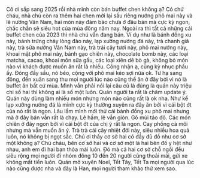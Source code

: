 Cô ơi sắp sang 2025 rồi nhà mình còn bán buffet chen không ạ? Có chứ cháu, nhà chú còn ra thêm hai chen mới lại sầu riêng nướng phô mai này và lê nướng Vân Nam, hai món này đảm bảo chưa ở đâu bán mà cực kỳ ngon, chắc chắn sẽ siêu hot của mùa đông năm nay. Ngoài ra thì tất cả những cái buffet chen của 2023 thì nhà chú vẫn đang bán. Ví dụ như là bánh đồng xu này, bánh trứng chảy lòng đào này, lạp xưởng nướng đá này, trà chanh giã này, trà sữa nướng Vân Nam này, trà trái cây tươi này, phô mai nướng này, khoai mật phô mai này, bánh gạo chiên này, chocolate bomb này, các loại matcha, cacao, khoai môn sữa gấu, các loại xiên dê bò gà, không bỏ món nào vì khách được muốn ăn rất là nhiều. Công nhận ạ, cũng kỳ nhục phấu ấy. Đóng đầy sầu, nó béo, cộng với phô mai kéo sợi nữa ok. Từ hạ sang đông, đến xuân sang thu mọi người lúc nào cũng thể ăn ở đây bởi vì nó là buffet ăn bất cứ mùa. Mình vẫn phải nói lại câu cũ là đúng là quán này triệu chi số hai thì không ai là số một luôn. Quán người ta rất là chăm update ý. Quán này dùng làm nhiều món nhưng món nào cũng rất là ok nha. Như kể lạp xưởng nướng đá là mình cực kỳ thường xuyên ra đây ăn bởi vì cái bột ớt của nó rất là ngon. Lâu lắm mình mới thử cái bánh đồng xu phô mai nhưng mà ở đây bán vẫn rất là chạy. Lê hầm, lê vẫn giòn. Gõ mùi táo đỏ. Các món chiên ở đây ngon bởi vì cái bột ớt của chị ý rất là ngon. Cay phồng cả môi nhưng mà vẫn muốn ăn ý. Trà trà cái cây nhiệt đới này, siêu nhiều hoa quả luôn, nó không bị ngọt sắc. Chú ơi thấy cơ sở hai có đầy đủ đồ như cơ sở một không ạ? Chú cháu, bên cơ sở hai và cơ sở một là hai bên đồ y hệt như nhau, anh em đi hai bạn thỏa mái luôn. Đó mà cả hai cơ sở chỗ ngồi đều siêu rộng mọi người đi nhóm đông 10 đến 20 người cũng thoải mái, gửi xe không mất tiền luôn. Quán mở xuyên Noel, Tết Tây, Tết Ta mọi người qua lúc nào cũng được nha và đây là  Han, mọi người tham khảo thử xem sao.